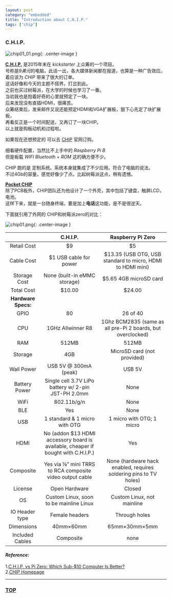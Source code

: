```yaml
---
layout: post
category: "embedded"
title: "Introduction about C.H.I.P."
tags: ["chip"]
---
```



### C.H.I.P.

<a name="top"></a>  

![chip01_01.png](https://bloggggh-1258159712.cos.ap-hongkong.myqcloud.com/chip01_01.png){: .center-image }

[**C.H.I.P.**](http://getchip.com/pages/chip) 是2015年末在 *kickstarter* 上众筹的一个项目。   
号称是*9美元*的电脑，此话一出，各大媒体新闻都在报道，也算是一种广告效应。  
着应该为 *CHIP* 带来了很大的订单。  
这话好像和今天的主题不搭界，打岔到此。  
之前也买过树莓派，在大学的时候也学习了一番。  
当初我也是抱着好奇的心里就预定了一块。  
后来发现没有直插HDMI，很痛苦。  
众筹结束后，发来邮件又说还能预定HDMI和VGA扩展板，狠下心先定了块扩展板，  
再看反正是一个时间配送，又再订了一块CHIP。  
以上就是购板动机和过程啦。  

如果现在还想预定的 可以去 [CHIP](http://getchip.com/pages/chip) 官网订购。  

细看硬件配置，当然比不上手中的 *Raspberry Pi B*    
但是板载 *WIFI* *Bluetooth* + *ROM* 这的确方便不少。  

CHIP 跑的是 定制系统。系统本身就集成了不少应用。符合了电脑的说法。  
不过4Gb的容量，感觉好像少了点。比起树莓派这点，稍有遗憾。  

[**Pocket CHIP**  ](http://getchip.com/pages/pocketchip)   
除了PCB板外，CHIP团队还为他设计了一个外壳，其中包括了键盘，触屏LCD，电池。  
这样下来，就是一台随身终端，要是加上**电话**这功能，是不是很逆天。  


下面就引用了外网的 CHIP和树莓派zero的对比：

![chip01.png](https://bloggggh-1258159712.cos.ap-hongkong.myqcloud.com/chip01.png){: .center-image }

|      |C.H.I.P. | Raspberry Pi Zero|
|:------:|:------:|:------:|
|Retail Cost|$9|$5|
|Cable Cost|$1 USB cable for power|$13.35 (USB OTG, USB standard to micro, HDMI to HDMI mini)|
|Storage Cost|None (built-in eMMC storage)|$5.65 4GB microSD card|
|Total Cost|$10.00|$24.00|
|**Hardware Specs:**| | |
|GPIO|80|26 of 40|
|CPU|1GHz Allwinner R8|1Ghz BCM2835 (same as all pre-Pi 2 boards, but overclocked)|
|RAM|512MB|512MB|
|Storage|4GB|MicroSD card (not provided)|
|Wall Power|USB 5V @ 300mA (peak)|USB 5V|
|Battery Power|Single cell 3.7V LiPo battery w/ 2-pin JST-PH 2.0mm|None|
|WiFi|802.11b/g/n|None|
|BLE|Yes|None|
|USB|1 standard & 1 micro with OTG|1 micro with OTG; 1 micro|
|HDMI|No (addon $13 HDMI accessory board is available, cheaper if bought with C.H.I.P.)|Yes|
|Composite|Yes via ⅛” mini TRRS to RCA composite video output cable|None (hardware hack enabled, requires soldering pins to TV holes)|
|License|Open Hardware|Closed|
|OS|Custom Linux, soon to be mainline Linux|Custom Linux, not mainline|
|IO Header type|Female headers|Through holes|
|Dimensions|40mm×60mm|65mm×30mm×5mm|
|Included Cables|Composite|none|



#### *Reference:*   

1.[C.H.I.P. vs Pi Zero: Which Sub-$10 Computer Is Better?](http://makezine.com/2015/11/28/chip-vs-pi-zero/# )   
2.[CHIP Homepage](http://getchip.com/pages/chip)


- - - 

### [TOP](#top)

